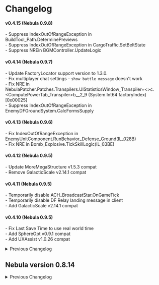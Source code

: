 # Changelog

#### v0.4.15 (Nebula 0.9.8)
\- Suppress IndexOutOfRangeException in BuildTool_Path.DeterminePreviews  
\- Suppress IndexOutOfRangeException in CargoTraffic.SetBeltState  
\- Suppress NREin BGMController.UpdateLogic  

#### v0.4.14 (Nebula 0.9.7)
\- Update FactoryLocator support version to 1.3.0.  
\- Fix multiplayer chat settings - `show battle message` doesn't work  
\- Fix NRE in NebulaPatcher.Patches.Transpilers.UIStatisticsWindow_Transpiler+<>c.<ComputePowerTab_Transpiler>b__2_9 (System.Int64 factoryIndex) [0x00025]  
\- Suppress IndexOutOfRangeException in EnemyDFGroundSystem.CalcFormsSupply  

#### v0.4.13 (Nebula 0.9.6)
\- Fix IndexOutOfRangeException in EnemyUnitComponent.RunBehavior_Defense_Ground(IL_028B)  
\- Fix NRE in Bomb_Explosive.TickSkillLogic(IL_03BE)  

#### v0.4.12 (Nebula 0.9.5)
\- Update MoreMegaStructure v1.5.3 compat  
\- Remove GalacticScale v2.14.1 compat  

#### v0.4.11 (Nebula 0.9.5)
\- Temporarily disable ACH_BroadcastStar.OnGameTick  
\- Temporarily disable DF Relay landing message in client  
\- Add GalacticScale v2.14.1 compat  

#### v0.4.10 (Nebula 0.9.5)
\- Fix Last Save Time to use real world time  
\- Add SphereOpt v0.9.1 compat  
\- Add UXAssist v1.0.26 compat  

<details>
<summary>Previous Changelog</summary>

#### v0.4.9 (Nebula 0.9.4)
\- Fix `NgrokManager.IsNgrokActive` crash  
\- Add syncing for relics and skillpoints in TheyComeFromVoid 3.1.2 (WIP)  

#### v0.4.8 (Nebula 0.9.3)
\- Add TheyComeFromVoid 3.1.0 compat (WIP)  
\- Fix divide by zero error in AssemblerVerticalConstruction  

#### v0.4.7 (Nebula 0.9.2)
\- Add DSPAutoSorter v1.2.11 compat  
\- Add AssemblerVerticalConstruction v1.1.4 compat (WIP)  
\- Fix hp bar remain after the game first load  

#### v0.4.6 (Nebula 0.9.2)
\- Fix ILS errors in client.  

#### v0.4.5 (Nebula 0.9.2)
\- Fix inventory size error in client.  
\- Fix EnemyFormation.RemoveUnit error in client.  

#### v0.4.4 (Nebula 0.9.2)
\- Attempt to fix some issues in client.  

#### v0.4.3 (Nebula 0.9.1)
\- Fix an issue that player data is clean up wrongly in server.  

#### v0.4.2 (Nebula 0.9.1)
\- Add new dependency DSPModSave.  
\- Make construction drones only launch if the current player is the cloest one or within 15m.  
\- Clear old playerSaves when server start.  
\- Suppress Enemy TickLogic excpetion to show only once per session.

#### v0.4.1 (Nebula 0.9.0)
\- MoreMegaStructure v1.3.8: Sync star cannon and fix errors.  
\- PlanetFinder v1.1.3: Fix error in multiplayer lobby.  
\- Remove DSPMarker support.  

#### v0.4.0 (Nebula 0.9.0 pre-release)
\- Hotfix: Tempoarily disable drone syncing.  
\- Remove Bottleneck, DSPTransportStat, Dustbin, TheyComeFromVoid support.  
\- Temporily disable BlueprintTweaks, DSPMarker, MoreMegaStructure, PlanetFinder support.  

</details>


## Nebula version 0.8.14

<details>
<summary>Previous Changelog</summary>

#### v0.3.1 (Nebula 0.8.14)
\- Hotfix: Fix NRE error in `StationUIManager.UpdateStorage.`  
\- Hotfix: Load dyson sphere when click on star view on the starmap.  
\- TheyComeFromVoid v2.2.8: Add remote cannons to let planets not loaded yet to fire weapons. Bug fixes.  

#### v0.3.0 (Nebula 0.8.14)
\- TheyComeFromVoid v2.2.8: Add Droplet syncing and fixes  
\- Remove BigFormingSize from incompat list  

#### v0.2.3 (Nebula 0.8.13)
\- Hotfix: Add compat to mods that increase reform brush size.  
\- Hotfix: (Test) Reset planet physics & audio when arriving at a planet.  
\- MoreMegaStructure v1.1.11: Fix receivers requested power flicks on clients.  

#### v0.2.2 (Nebula 0.8.13)
\- Hotfix: Fix an error when saving game.  
\- Bottleneck v1.0.15: Fixed an error that occurred on the host when the client was using different proliferator settings.  

#### v0.2.1 (Nebula 0.8.13)
\- Fix a bug that client can't change station storage.  
\- DSP Belt Reverse Direction is no longer supported due to vanilla has the function now.  

#### v0.2.0 (Nebula 0.8.13)
\- Hotfix: Fix mecha animation when 3rd player join.  
\- Update FactoryLocator support version to 1.2.0  
\- TheyComeFromVoid: Add StarFortress syncing  

#### v0.1.12 (Nebula 0.8.12)
\- Fix BlueprintTweak 1.5.9  
\- Support Dustbin 1.2.1  
\- Update FactoryLocator support version to 1.1.0  
\- Update Auxilaryfunction support version to 2.0.1  
\- MoreMegaStructure: Fix RefreshProduceSpeedText error  
\- TheyComeFromVoid: Add EnemyShips event syncing  

#### v0.1.11 (Nebula 0.8.12)
\- Hotfix: Sync Flip Whole Path button for belts in DSP 0.9.27.15466  
\- Support SplitterOverBelt 1.1.3  
\- Support TheyComeFromVoid 2.1.2  
\- Update Auxilaryfunction support version to 1.8.9  

#### v0.1.10 (Nebula 0.8.12)
\- Fix sandbox tool enable syncing.  
\- Show multiplayer name in starmap for own player.  

#### v0.1.9 (Nebula 0.8.12)
\- Support FactoryLocator 1.0.1  
\- Update MoreMegaStructure support version to 1.1.4  
\- Hide server ip and port during login & reconnect.  
\- Show the diff count of local & remote mod list when client login.  

#### v0.1.8 (Nebula 0.8.12)
\- Hotfix: Fix trash warning (error when there are litters on host and client join, positions doen't sync)  
\- Hotfix: Fix InserterOffsetCorrection which may cause desync that sorters don't work on one end.  
\- Hotfix: Fix SplitterPriorityChange packet.  

#### v0.1.7 (Nebula 0.8.12)  
\- Hotfix: Fix infinite tech level desync in client.  
\- Hotfix: Fix that rock destroy on remote planet show effects on local planet.  
\- Show possible mod patches from stacktraces on error report.  

#### v0.1.6 (Nebula 0.8.12)  
\- Hotfix: Fix error on host when client put a storage chest on a logisitics distributor on remote planets.  
\- Update PlanetFinder support version to 1.0.0.  

#### v0.1.5 (Nebula 0.8.11)  
\- Fix mod data doesn't sync correctly for another clients.  
\- Fix client mecha spawning position.  

#### v0.1.4 (Nebulad 0.8.11)  
\- Hotfix: Fix host sometimes get error when client request logistic on other planets.  
\- Hotfix for GS2 star detail doesn't display correctly for clients.  

#### v0.1.3 (Nebulad 0.8.11)
\- Hotfix: Fix logistic bots errors.  
\- Fix client error when host reverse belts on a remote planet.  

#### v0.1.2 (Nebula 0.8.10)
\- Support DSPOptimizations  

#### v0.1.1 (Nebula 0.8.10)
\- Support AutoStationConfig, Auxilaryfunction.  
\- Fix advance miner power usage abnormal of AutoStationConfig.   

#### v0.1.0 (Nebula 0.8.8)
\- Support DSPTransportStat, PlanetFinder, DSPFreeMechaCustom, MoreMegaStructure.  
\- Fix DSPMarker didn't refresh marker when local planet changed.  

#### v0.0.1  
\- Initial release. (Game Version 0.9.25.12201)

</details>
